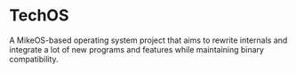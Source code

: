 # TechOS
A MikeOS-based operating system project that aims to rewrite internals and integrate a lot of new programs and features while maintaining binary compatibility.
